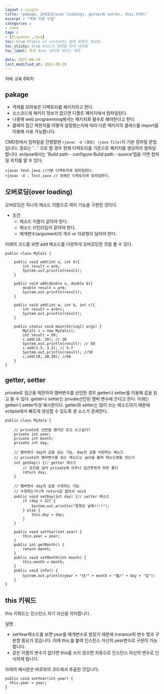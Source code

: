 ```yaml
---
layout : single
title: "pakage, 오버로딩(over loading), getter와 setter, this 키워드"
excerpt : "객체 지향 수업"
categories :
- Java
tags :
- [Playdata ,Java]
toc: true #Table of contents 옆에 목록이 생성됨
toc_sticky: true #toc가 화면을 따라 내려옴
toc_label: 목차 #toc 상단에 써있는 제목

date: 2021-09-29
last_modified_at: 2021-09-29
---
```

자바 교육 6회차

## pakage
- 객체를 모아놓은 디렉토리를 패키지라고 한다.
- 소스코드에 패키지 정보가 없으면 디폴트 패키지에서 컴파일된다.
- 나중에 web programming에서는 패키지화 필수로 해야한다고 한다.
- 클래의 접근 제한자를 어떻게 설정했는지에 따라 다른 패키지의 클래스를 import를 이용해 사용 가능합니다.

CMD창에서 컴파일을 진행할땐 ```>javac -d (경로) (java file)```이 기본 컴파일 문법입니다.
경로는 ' . ' 으로 할 경우 현재 디렉토리를 기준으로 패키지를 생성하여 컴파일 합니다.
eclipse에서는 'Build path - configure Build path - source'탭을 가면 컴파일 위치를 알 수 있다.
```
>javac Test.java //기본 디렉토리에 컴파일한다.
>javac -d . Test.java // 정해진 디렉토리에 컴파일한다.
```

## 오버로딩(over loading)

오버로딩은 하나의 메소드 이름으로 여러 기능을 구현한 것이다.
- 조건
  - 메소드 이름이 같아야 한다.
  - 메소드 리턴타입이 같아야 한다.
  - 매개변수(argument)의 개수 or 자료형이 달라야 한다.

아래의 코드를 보면 add 메소드를 다양하게 오버로딩한 것을 볼 수 있다.
```
public class MyCalc {

	public void add(int a, int b){
		int result = a+b;
		System.out.println(result);
	}

	public void add(double a, double b){
		double result = a+b;
		System.out.println(result);
	}

	public void add(int a, int b, int c){
		int result = a+b+c;
		System.out.println(result);
	}

	public static void main(String[] args) {
		MyCalc c = new MyCalc();
		int result = 50;
		c.add(10, 20); // 30
		System.out.println(result); // 50
		c.add(2.5, 3.2); // 5.7
		System.out.println(result); //50
		c.add(10, 20,30); //60
	}
}
```

## getter, setter

private로 접근을 제한하여 멤버변수를 선언한 경우 getter나 setter를 이용해 값을 읽고 쓸 수 있다. getter나 setter는 private선언된 멤버 변수에 쓴다고 한다.
아래는 getter나 setter작성 예시문이다. getter와 setter는 많이 쓰는 메소드이기 때문에 eclipse에서 빠르게 생성할 수 있도록 생 소스가 존재한다.

```
public class Mydata {

	// private로 선언을 했지만 읽고 쓰고싶다?
	private int year;
	private int month;
	private int day;

	// 멤버변수 day의 값을 읽는 기능. day의 값을 리턴하는 메소드
	// private의 멤버변수를 읽는 메소드는 get을 붙여 메소드명을 짓는다
	int getDay() {// getter 메소드
		// 조건을 걸어 private에 아무나 접근못하게 하면 좋다
		return day;
	}

	// 멤버변수 day의 값을 수정하는 기능
	// 수정하는거니까 return값 없어서 void
	public void setDay(int day) {// setter 메소드
		if (day > 32) {
			System.out.println("잘못된 날짜!!!!");
		} else {
			this.day = day;
		}
	}

	public void setYear(int year) {
		this.year = year;
	}
	public int getMonth() {
		return month;
	}
	public void setMonth(int month) {
		this.month = month;
	}
	public void info() {
		System.out.println(year + "년/" + month + "월/" + day + "일");
	}
}
```

## this 키워드
this 키워드는 인스턴스 자기 자신을 의미합니다.

설명
- setYear메소드를 보면 year를 매개변수로 받았기 때문에 instance의 변수 명과 구분할 필요가 있습니다. 이때 this.를 붙여 인스턴스 자신의 year변수로 구분이 가능합니다.
- 같은 이름의 변수가 없다면 this를 쓰지 않으면 자동으로 인스턴스 자신의 변수로 인식하게 됩니다.

아래의 예시문은 바로위의 코드에서 추출한 것입니다.

```
public void setYear(int year) {
  this.year = year;
}
```
